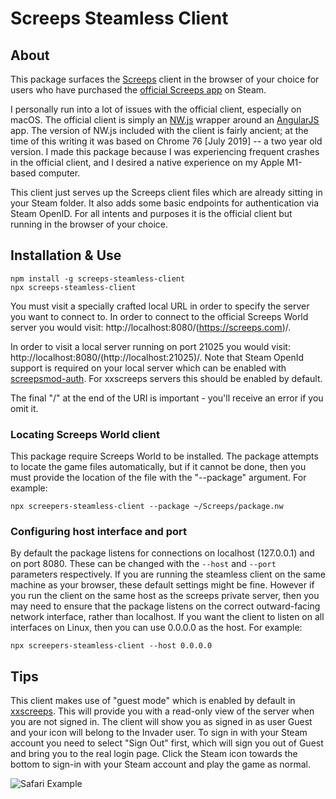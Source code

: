 # Screeps Steamless Client

## About
This package surfaces the [Screeps](https://screeps.com/) client in the browser of your choice for
users who have purchased the [official Screeps
app](https://store.steampowered.com/app/464350/Screeps/) on Steam.

I personally run into a lot of issues with the official client, especially on macOS. The official
client is simply an [NW.js](https://nwjs.io/) wrapper around an [AngularJS](https://angularjs.org/)
app. The version of NW.js included with the client is fairly ancient; at the time of this writing it
was based on Chrome 76 [July 2019] -- a two year old version. I made this package because I was
experiencing frequent crashes in the official client, and I desired a native experience on my Apple
M1-based computer.

This client just serves up the Screeps client files which are already sitting in your Steam folder.
It also adds some basic endpoints for authentication via Steam OpenID. For all intents and purposes
it is the official client but running in the browser of your choice.


## Installation & Use
```
npm install -g screeps-steamless-client
npx screeps-steamless-client
```

You must visit a specially crafted local URL in order to specify the server you want to connect to.
In order to connect to the official Screeps World server you would visit:
http://localhost:8080/(https://screeps.com)/.

In order to visit a local server running on port 21025 you would visit:
http://localhost:8080/(http://localhost:21025)/. Note that Steam OpenId support is required on your
local server which can be enabled with
[screepsmod-auth](https://github.com/ScreepsMods/screepsmod-auth). For xxscreeps servers this should
be enabled by default.

The final "/" at the end of the URI is important - you'll receive an error if you omit it.

### Locating Screeps World client

This package require Screeps World to be installed. The package attempts to locate the game files automatically, but if it cannot be done, then you must provide the location of the file with the "--package" argument. For example:

`npx screepers-steamless-client --package ~/Screeps/package.nw`

### Configuring host interface and port

By default the package listens for connections on localhost (127.0.0.1) and on port 8080. These can be changed with the `--host` and `--port` parameters respectively. If you are running the steamless client on the same machine as your browser, these default settings might be fine. However if you run the client on the same host as the screeps private server, then you may need to ensure that the package listens on the correct outward-facing network interface, rather than localhost. If you want the client to listen on all interfaces on Linux, then you can use 0.0.0.0 as the host. For example:

`npx screepers-steamless-client --host 0.0.0.0`

## Tips
This client makes use of "guest mode" which is enabled by default in
[xxscreeps](https://github.com/laverdet/xxscreeps/). This will provide you with a read-only view of
the server when you are not signed in. The client will show you as signed in as user Guest and your
icon will belong to the Invader user. To sign in with your Steam account you need to select "Sign
Out" first, which will sign you out of Guest and bring you to the real login page. Click the Steam
icon towards the bottom to sign-in with your Steam account and play the game as normal.

![Safari Example](./docs/safari.png)
